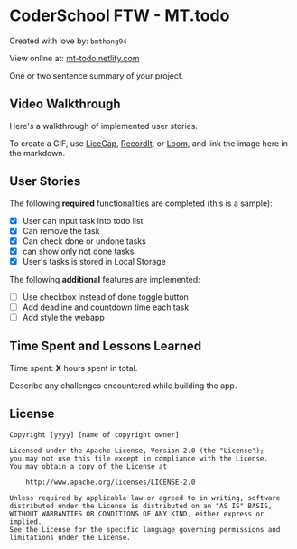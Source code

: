 # CoderSchool FTW - MT.todo

Created with love by: `bmthang94`
  
View online at: [mt-todo.netlify.com](https://mt-todo.netlify.com/)
  
One or two sentence summary of your project. 

## Video Walkthrough

Here's a walkthrough of implemented user stories.

To create a GIF, use [LiceCap](http://www.cockos.com/licecap/), [RecordIt](http://www.recordit.co), or [Loom](http://www.useloom.com), and link the image here in the markdown.

## User Stories

The following **required** functionalities are completed (this is a sample):

* [x] User can input task into todo list
* [x] Can remove the task
* [x] Can check done or undone tasks
* [x] can show only not done tasks
* [x] User's tasks is stored in Local Storage

The following **additional** features are implemented:

* [ ] Use checkbox instead of done toggle button
* [ ] Add deadline and countdown time each task
* [ ] Add style the webapp

## Time Spent and Lessons Learned

Time spent: **X** hours spent in total.

Describe any challenges encountered while building the app.

## License

    Copyright [yyyy] [name of copyright owner]

    Licensed under the Apache License, Version 2.0 (the "License");
    you may not use this file except in compliance with the License.
    You may obtain a copy of the License at

        http://www.apache.org/licenses/LICENSE-2.0

    Unless required by applicable law or agreed to in writing, software
    distributed under the License is distributed on an "AS IS" BASIS,
    WITHOUT WARRANTIES OR CONDITIONS OF ANY KIND, either express or implied.
    See the License for the specific language governing permissions and
    limitations under the License.
